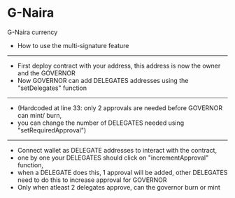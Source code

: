 # G-Naira
G-Naira currency

 *  How to use the multi-signature feature
------------------------------------------------------------------------------------------------
 *  First deploy contract with your address, this address is now the owner and the GOVERNOR
 *  Now GOVERNOR can add DELEGATES addresses using the "setDelegates" function 
-------------------------------------------------------------------------------------------
 *  (Hardcoded at line 33: only 2 approvals are needed before GOVERNOR can mint/ burn, 
 *   you can change the number of DELEGATES needed using "setRequiredApproval") 
-----------------------------------------------------------------------------------------
 *  Connect wallet as DELEGATE addresses to interact with the contract,
 *  one by one your DELEGATES should click on "incrementApproval" function,
 *  when a DELEGATE does this, 1 approval will be added, other DELEGATES need to do this to increase approval for GOVERNOR
 *  Only when atleast 2 delegates approve, can the governor burn or mint
 
 
